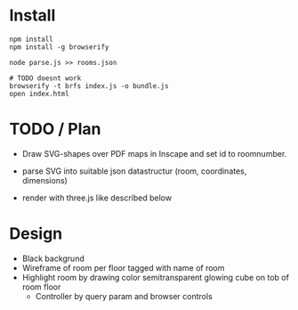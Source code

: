 # Install

    npm install
    npm install -g browserify
    
    node parse.js >> rooms.json

    # TODO doesnt work
    browserify -t brfs index.js -o bundle.js 
    open index.html

# TODO / Plan

- Draw SVG-shapes over PDF maps in Inscape and set id to roomnumber.
- parse SVG into suitable json datastructur (room, coordinates, dimensions)

- render with three.js like described below

# Design

- Black backgrund
- Wireframe of room per floor tagged with name of room
- Highlight room by drawing color semitransparent glowing cube on tob of room floor 
    - Controller by query param and browser controls
